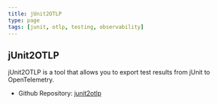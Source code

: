 ```yaml
---
title: jUnit2OTLP
type: page
tags: [junit, otlp, testing, observability]
---
```


## jUnit2OTLP

jUnit2OTLP is a tool that allows you to export test results from jUnit to OpenTelemetry.

- Github Repository: [junit2otlp](https://github.com/mdelapenya/junit2otlp)
